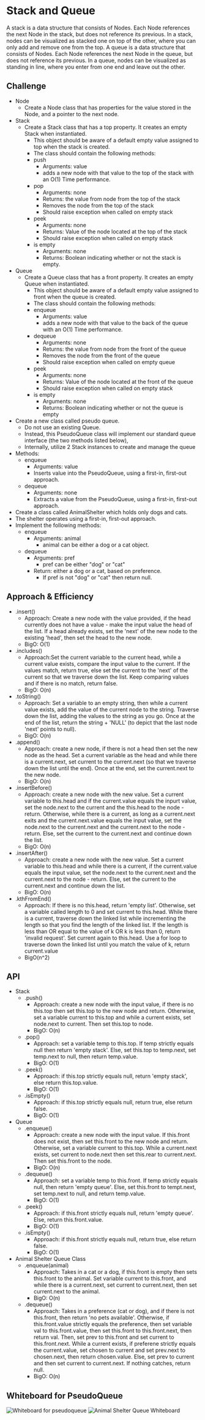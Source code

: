 # Stack and Queue

A stack is a data structure that consists of Nodes. Each Node references the next Node in the stack, but does not reference its previous. In a stack, nodes can be visualized as stacked one on top of the other, where you can only add and remove one from the top.
A queue is a data structure that consists of Nodes. Each Node references the next Node in the queue, but does not reference its previous. In a queue, nodes can be visualized as standing in line, where you enter from one end and leave out the other.

## Challenge

- Node
  - Create a Node class that has properties for the value stored in the Node, and a pointer to the next node.
- Stack
  - Create a Stack class that has a top property. It creates an empty Stack when instantiated.
    - This object should be aware of a default empty value assigned to top when the stack is created.
    - The class should contain the following methods:
    - push
      - Arguments: value
      - adds a new node with that value to the top of the stack with an O(1) Time performance.
    - pop
      - Arguments: none
      - Returns: the value from node from the top of the stack
      - Removes the node from the top of the stack
      - Should raise exception when called on empty stack
    - peek
      - Arguments: none
      - Returns: Value of the node located at the top of the stack
      - Should raise exception when called on empty stack
    - is empty
      - Arguments: none
      - Returns: Boolean indicating whether or not the stack is empty.
- Queue
  - Create a Queue class that has a front property. It creates an empty Queue when instantiated.
    - This object should be aware of a default empty value assigned to front when the queue is created.
    - The class should contain the following methods:
    - enqueue
      - Arguments: value
      - adds a new node with that value to the back of the queue with an O(1) Time performance.
    - dequeue
      - Arguments: none
      - Returns: the value from node from the front of the queue
      - Removes the node from the front of the queue
      - Should raise exception when called on empty queue
    - peek
      - Arguments: none
      - Returns: Value of the node located at the front of the queue
      - Should raise exception when called on empty stack
    - is empty
      - Arguments: none
      - Returns: Boolean indicating whether or not the queue is empty
- Create a new class called pseudo queue.
  - Do not use an existing Queue.
  - Instead, this PseudoQueue class will implement our standard queue interface (the two methods listed below),
  - Internally, utilize 2 Stack instances to create and manage the queue
- Methods:
  - enqueue
    - Arguments: value
    - Inserts value into the PseudoQueue, using a first-in, first-out approach.
  - dequeue
    - Arguments: none
    - Extracts a value from the PseudoQueue, using a first-in, first-out approach.
- Create a class called AnimalShelter which holds only dogs and cats.
- The shelter operates using a first-in, first-out approach.
- Implement the following methods:
  - enqueue
    - Arguments: animal
      - animal can be either a dog or a cat object.
  - dequeue
    - Arguments: pref
      - pref can be either "dog" or "cat"
    - Return: either a dog or a cat, based on preference.
      - If pref is not "dog" or "cat" then return null.

## Approach & Efficiency

- .insert()
  - Approach: Create a new node with the value provided, if the head currently does not have a value - make the input value the head of the list. If a head already exists, set the 'next' of the new node to the existing 'head', then set the head to the new node.
  - BigO: O(1)
- .includes()
  - Approach:Set the current variable to the current head, while a current value exists, compare the input value to the current. If the values match, return true, else set the current to the 'next' of the current so that we traverse down the list. Keep comparing values and if there is no match, return false.
  - BigO: O(n)
- .toString()
  - Approach: Set a variable to an empty string, then while a current value exists, add the value of the current node to the string. Traverse down the list, adding the values to the string as you go. Once at the end of the list, return the string + 'NULL' (to depict that the last node 'next' points to null).
  - BigO: O(n)
- .append()
  - Approach: create a new node, if there is not a head then set the new node as the head. Set a current variable as the head and while there is a current.next, set current to the current.next (so that we traverse down the list until the end). Once at the end, set the current.next to the new node.
  - BigO: O(n)
- .insertBefore()
  - Approach: create a new node with the new value. Set a current variable to this.head and if the current.value equals the inpurt value, set the node.next to the current and the this.head to the node - return. Otherwise, while there is a current, as long as a current.next exits and the current.next.value equals the input value, set the node.next to the current.next and the current.next to the node - return. Else, set the current to the current.next and continue down the list.
  - BigO: O(n)
- .insertAfter()
  - Approach: create a new node with the new value. Set a current variable to this.head and while there is a current, if the current.value equals the input value, set the node.next to the current.next and the current.next to the node - return. Else, set the current to the current.next and continue down the list.
  - BigO: O(n)
- .kthFromEnd()
  - Approach: If there is no this.head, return 'empty list'. Otherwise, set a variable called length to 0 and set current to this.head. While there is a current, traverse down the linked list while incrementing the length so that you find the length of the linked list. If the length is less than OR equal to the value of k OR k is less than 0, return 'invalid request'. Set current again to this.head. Use a for loop to traverse down the linked list until you match the value of k, return current.value
  - BigO(n^2)

## API

- Stack
  - .push()
    - Approach: create a new node with the input value, if there is no this.top then set this.top to the new node and return. Otherwise, set a variable current to this.top and while a current exists, set node.next to current. Then set this.top to node.
    - BigO: O(n)
  - .pop()
    - Approach: set a variable temp to this.top. If temp strictly equals null then return 'empty stack'. Else, set this.top to temp.next, set temp.next to null, then return temp.value.
    - BigO: O(1)
  - .peek()
    - Approach: if this.top strictly equals null, return 'empty stack', else return this.top.value.
    - BigO: O(1)
  - .isEmpty()
    - Approach: if this.top strictly equals null, return true, else return false.
    - BigO: O(1)
- Queue
  - .enqueue()
    - Approach: create a new node with the input value. If this.front does not exist, then set this.front to the new node and return. Otherwise, set a variable current to this.top. While a current.next exists, set current to node.next then set this.rear to current.next. Then set this.front to the node.
    - BigO: O(n)
  - .dequeue()
    - Approach: set a variable temp to this.front. If temp strictly equals null, then return 'empty queue'. Else, set this.front to tempt.next, set temp.next to null, and return temp.value.
    - BigO: O(1)
  - .peek()
    - Approach: if this.front strictly equals null, return 'empty queue'. Else, return this.front.value.
    - BigO: O(1)
  - .isEmpty()
    - Approach: if this.front strictly equals null, return true, else return false.
    - BigO: O(1)
- Animal Shelter Queue Class
  - .enqueue(animal)
    - Approach: Takes in a cat or a dog, if this.front is empty then sets this.front to the animal. Set variable current to this.front, and while there is a current.next, set current to current.next, then set current.next to the animal.
    - BigO: O(n)
  - .dequeue()
    - Approach: Takes in a preference (cat or dog), and if there is not this.front, then return 'no pets available'. Otherwise, if this.front.value strictly equals the preference, then set variable val to this.front.value, then set this.front to this.front.next, then return val. Then, set prev to this.front and set current to this.front.next. While a current exists, if preferene strictly equals the current.value, set chosen to current and set prev.next to chosen.next, then return chosen.value. Else, set prev to current and then set current to current.next. If nothing catches, return null.
    - BigO: O(n)

## Whiteboard for PseudoQueue

![Whiteboard for pseudoqueue](./img/pseudoqueue.png)
![Animal Shelter Queue Whiteboard](./img/animalshelterWhiteboard.png)
